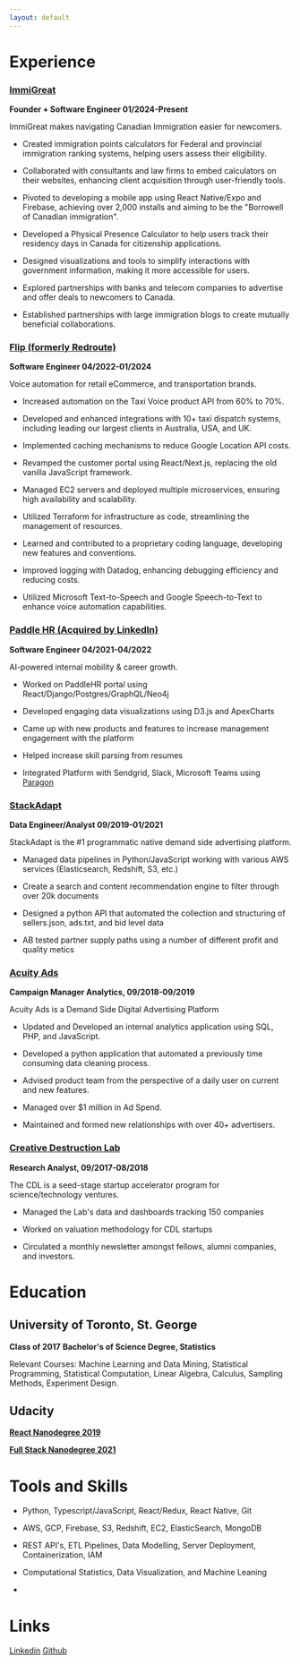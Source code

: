 ```yaml
---
layout: default
---
```


# Experience


### [ImmiGreat](https://www.immigreat.io/)

**Founder + Software Engineer 01/2024-Present**

ImmiGreat makes navigating Canadian Immigration easier for newcomers.

* Created immigration points calculators for Federal and provincial immigration ranking systems, helping users assess their eligibility.

* Collaborated with consultants and law firms to embed calculators on their websites, enhancing client acquisition through user-friendly tools.

* Pivoted to developing a mobile app using React Native/Expo and Firebase, achieving over 2,000 installs and aiming to be the "Borrowell of Canadian immigration".

* Developed a Physical Presence Calculator to help users track their residency days in Canada for citizenship applications.

* Designed visualizations and tools to simplify interactions with government information, making it more accessible for users.

* Explored partnerships with banks and telecom companies to advertise and offer deals to newcomers to Canada.

* Established partnerships with large immigration blogs to create mutually beneficial collaborations.


### [Flip (formerly Redroute)](https://flipcx.com/)

**Software Engineer 04/2022-01/2024**

Voice automation for retail eCommerce, and transportation brands.

* Increased automation on the Taxi Voice product API from 60% to 70%.

* Developed and enhanced integrations with 10+ taxi dispatch systems, including leading our largest clients in Australia, USA, and UK.

* Implemented caching mechanisms to reduce Google Location API costs.

* Revamped the customer portal using React/Next.js, replacing the old vanilla JavaScript framework.

* Managed EC2 servers and deployed multiple microservices, ensuring high availability and scalability.

* Utilized Terraform for infrastructure as code, streamlining the management of resources.

* Learned and contributed to a proprietary coding language, developing new features and conventions.

* Improved logging with Datadog, enhancing debugging efficiency and reducing costs.

* Utilized Microsoft Text-to-Speech and Google Speech-to-Text to enhance voice automation capabilities.


### [Paddle HR (Acquired by LinkedIn)](https://www.linkedin.com/company/paddle-inc./)

**Software Engineer 04/2021-04/2022**

AI-powered internal mobility & career growth.

* Worked on PaddleHR portal using React/Django/Postgres/GraphQL/Neo4j

* Developed engaging data visualizations using D3.js and ApexCharts

* Came up with new products and features to increase management engagement with the platform

* Helped increase skill parsing from resumes

* Integrated Platform with Sendgrid, Slack, Microsoft Teams using [Paragon](https://www.useparagon.com/)

### [StackAdapt](https://www.stackadapt.com/)
**Data Engineer/Analyst 09/2019-01/2021**

StackAdapt is the #1 programmatic native demand side advertising platform.

* Managed data pipelines in Python/JavaScript working with various AWS
services (Elasticsearch, Redshift, S3, etc.)

* Create a search and content
recommendation engine to filter through over 20k documents

* Designed a python API that automated the collection and structuring of
sellers.json, ads.txt, and bid level data

* AB tested partner supply paths using a number of different profit and quality metics


### [Acuity Ads](https://www.acuityads.com/)
**Campaign Manager Analytics, 09/2018-09/2019**

Acuity Ads is a Demand Side Digital Advertising Platform 

* Updated and Developed an internal analytics application using SQL, PHP, and JavaScript.

* Developed a python application that automated a previously time consuming data cleaning process.

* Advised product team from the perspective of a daily user on current and new features.

* Managed over $1 million in Ad Spend.

* Maintained and formed new relationships with over 40+ advertisers.


### [Creative Destruction Lab](https://www.creativedestructionlab.com/)
**Research Analyst, 09/2017-08/2018**

The CDL is a seed-stage startup accelerator program for science/technology ventures.

* Managed the Lab's data and dashboards tracking 150 companies

* Worked on valuation methodology for CDL startups

* Circulated a monthly newsletter amongst fellows, alumni companies, and
investors.

# Education

## University of Toronto, St. George
**Class of 2017**
**Bachelor's of Science Degree, Statistics**

Relevant Courses: Machine Learning and Data Mining, Statistical Programming, Statistical Computation, Linear Algebra, Calculus, Sampling Methods, Experiment Design.

## Udacity
[**React Nanodegree 2019**](https://www.udacity.com/course/react-nanodegree--nd019)

[**Full Stack Nanodegree 2021**](https://www.udacity.com/course/full-stack-web-developer-nanodegree--nd0044)


# Tools and Skills

* Python, Typescript/JavaScript, React/Redux, React Native, Git

* AWS, GCP, Firebase, S3, Redshift, EC2, ElasticSearch, MongoDB

* REST API's, ETL Pipelines, Data Modelling, Server Deployment,
Containerization, IAM

* Computational Statistics, Data Visualization, and Machine Leaning

* 

# Links

[Linkedin](https://www.linkedin.com/in/ben-tice/) [Github](https://github.com/bentice)